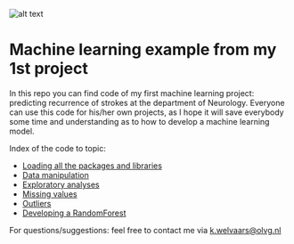 ![alt text](https://dazeinfo.com/wp-content/uploads/2019/11/Ai-in-healthcare.jpg)

# Machine learning example from my 1st project
In this repo you can find code of my first machine learning project: predicting recurrence of strokes at the department of Neurology. Everyone can use this code for his/her own projects, as I hope it will save everybody some time and understanding as to how to develop a machine learning model.

Index of the code to topic:
- [Loading all the packages and libraries](https://github.com/koenwelvaars/machine-learning-voorbeelden/blob/master/Inladen%20van%20alle%20benodigde%20packages%20en%20data)
- [Data manipulation](https://github.com/koenwelvaars/machine-learning-voorbeelden/blob/master/Data%20manipulatie)
- [Exploratory analyses](https://github.com/koenwelvaars/machine-learning-voorbeelden/blob/master/Beschrijvende%20statistiek)
- [Missing values](https://github.com/koenwelvaars/machine-learning-voorbeelden/blob/master/Omgaan%20met%20missing%20values)
- [Outliers](https://github.com/koenwelvaars/machine-learning-voorbeelden/blob/master/Omgaan%20met%20outliers)
- [Developing a RandomForest](https://github.com/koenwelvaars/machine-learning-voorbeelden/blob/master/Ontwikkelen%20van%20een%20RandomForest)

For questions/suggestions: feel free to contact me via k.welvaars@olvg.nl


